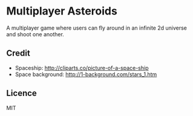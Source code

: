 # Multiplayer Asteroids
A multiplayer game where users can fly around in an infinite 2d universe and shoot one another.

## Credit
* Spaceship: http://cliparts.co/picture-of-a-space-ship
* Space background: http://1-background.com/stars_1.htm

## Licence
MIT

